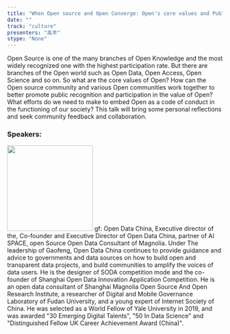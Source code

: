 ```yaml
---
title: "When Open source and Open Converge: Open's core values and Public acceptance"
date: "" 
track: "culture"
presenters: "高丰"
stype: "None"
---
```

Open Source is one of the many branches of Open Knowledge and the most widely recognized one with the highest participation rate. But there are branches of the Open world such as Open Data, Open Access, Open Science and so on. So what are the core values of Open? How can the Open source community and various Open communities work together to better promote public recognition and participation in the value of Open? What efforts do we need to make to embed Open as a code of conduct in the functioning of our society? This talk will bring some personal reflections and seek community feedback and collaboration.
 ### Speakers: 
 <img src="images/speaker/1072.png" width="200" />
 gf: Open Data China, Executive director of the, Co-founder and Executive Director of Open Data China, partner of AI SPACE, open Source Open Data Consultant of Magnolia. Under The leadership of Gaofeng, Open Data China continues to provide guidance and advice to governments and data sources on how to build open and transparent data projects, and build communities to amplify the voices of data users. He is the designer of SODA competition mode and the co-founder of Shanghai Open Data Innovation Application Competition. He is an open data consultant of Shanghai Magnolia Open Source And Open Research Institute, a researcher of Digital and Mobile Governance Laboratory of Fudan University, and a young expert of Internet Society of China. He was selected as a World Fellow of Yale University in 2019, and was awarded "30 Emerging Digital Talents", "50 In Data Science" and "Distinguished Fellow UK Career Achievement Award (China)".
 